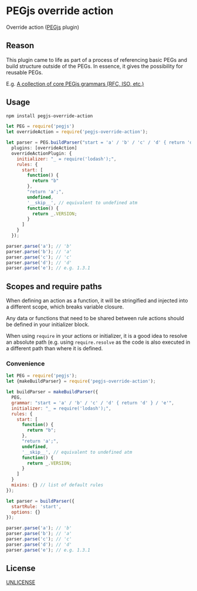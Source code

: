 # PEGjs override action

Override action ([PEGjs](https://github.com/pegjs/pegjs) plugin)


## Reason

This plugin came to life as part of a process of referencing basic PEGs
and build structure outside of the PEGs.
In essence, it gives the possibility for reusable PEGs.

E.g. [A collection of core PEGjs grammars (RFC, ISO, etc.)](https://github.com/for-GET/core-pegjs)


## Usage

```bash
npm install pegjs-override-action
```

```javascript
let PEG = require('pegjs')
let overrideAction = require('pegjs-override-action');

let parser = PEG.buildParser("start = 'a' / 'b' / 'c' / 'd' { return 'd' } / 'e'",
  plugins: [overrideAction]
  overrideActionPlugin: {
    initializer: "_ = require('lodash');",
    rules: {
      start: [
        function() {
          return "b"
        },
        "return 'a';",
        undefined,
        '__skip__', // equivalent to undefined atm
        function() {
          return _.VERSION;
        }
      ]
    }
  });

parser.parse('a'); // 'b'
parser.parse('b'); // 'a'
parser.parse('c'); // 'c'
parser.parse('d'); // 'd'
parser.parse('e'); // e.g. 1.3.1
```

## Scopes and require paths

When defining an action as a function,
it will be stringified and injected into a different scope,
which breaks variable closure.

Any data or functions that need to be shared between rule actions
should be defined in your initializer block.

When using `require` in your actions or initializer,
it is a good idea to resolve an absolute path
(e.g. using `require.resolve` as the code is also executed in a different path than where it is defined.


### Convenience

```javascript
let PEG = require('pegjs');
let {makeBuildParser} = require('pegjs-override-action');

let buildParser = makeBuildParser({
  PEG,
  grammar: "start = 'a' / 'b' / 'c' / 'd' { return 'd' } / 'e'",
  initializer: "_ = require('lodash');",
  rules: {
    start: [
      function() {
        return "b";
      },
      "return 'a';",
      undefined,
      '__skip__', // equivalent to undefined atm
      function() {
        return _.VERSION;
      }
    ]
  }
  mixins: {} // list of default rules
});

let parser = buildParser({
  startRule: 'start',
  options: {}
});

parser.parse('a'); // 'b'
parser.parse('b'); // 'a'
parser.parse('c'); // 'c'
parser.parse('d'); // 'd'
parser.parse('e'); // e.g. 1.3.1
```

## License

[UNLICENSE](LICENSE)
